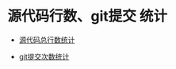 # 源代码行数、git提交 统计

- [源代码总行数统计](./source-code-statistic/source-code-statistic.md)

- [git提交次数统计](./git-statistic.md)
